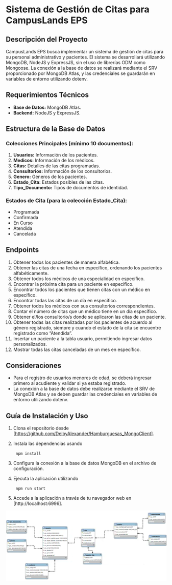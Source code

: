 # Sistema de Gestión de Citas para CampusLands EPS

## Descripción del Proyecto

CampusLands EPS busca implementar un sistema de gestión de citas para su personal administrativo y pacientes. El sistema se desarrollará utilizando MongoDB, NodeJS y ExpressJS, sin el uso de librerías ODM como Mongoose. La conexión a la base de datos se realizará mediante el SRV proporcionado por MongoDB Atlas, y las credenciales se guardarán en variables de entorno utilizando dotenv.

## Requerimientos Técnicos

- **Base de Datos:** MongoDB Atlas.
- **Backend:** NodeJS y ExpressJS.

## Estructura de la Base de Datos

### Colecciones Principales (mínimo 10 documentos):

1. **Usuarios:** Información de los pacientes.
2. **Medicos:** Información de los médicos.
3. **Citas:** Detalles de las citas programadas.
4. **Consultorios:** Información de los consultorios.
5. **Genero:** Géneros de los pacientes.
6. **Estado_Cita:** Estados posibles de las citas.
7. **Tipo_Documento:** Tipos de documentos de identidad.

### Estados de Cita (para la colección Estado_Cita):

- Programada
- Confirmada
- En Curso
- Atendida
- Cancelada

## Endpoints

1. Obtener todos los pacientes de manera alfabética.
2. Obtener las citas de una fecha en específico, ordenando los pacientes alfabéticamente.
3. Obtener todos los médicos de una especialidad en específico.
4. Encontrar la próxima cita para un paciente en específico.
5. Encontrar todos los pacientes que tienen citas con un médico en específico.
6. Encontrar todas las citas de un día en específico.
7. Obtener todos los médicos con sus consultorios correspondientes.
8. Contar el número de citas que un médico tiene en un día específico.
9. Obtener el/los consultorio/s donde se aplicaron las citas de un paciente.
10. Obtener todas las citas realizadas por los pacientes de acuerdo al género registrado, siempre y cuando el estado de la cita se encuentre registrado como “Atendida”.
11. Insertar un paciente a la tabla usuario, permitiendo ingresar datos personalizados.
12. Mostrar todas las citas canceladas de un mes en específico.

## Consideraciones

- Para el registro de usuarios menores de edad, se deberá ingresar primero al acudiente y validar si ya estaba registrado.
- La conexión a la base de datos debe realizarse mediante el SRV de MongoDB Atlas y se deben guardar las credenciales en variables de entorno utilizando dotenv.


## Guía de Instalación y Uso

1. Clona el repositorio desde [https://github.com/DeibyAlexander/Hamburguesas_MongoClient].
2. Instala las dependencias usando 

        npm install

3. Configura la conexión a la base de datos MongoDB en el archivo de configuración.
4. Ejecuta la aplicación utilizando 
        
        npm run start

5. Accede a la aplicación a través de tu navegador web en [http://localhost:6996].



![Alt text](image.png)
